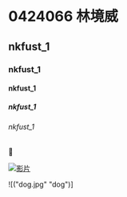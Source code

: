 # 0424066 林境威
## nkfust_1
### nkfust_1
#### nkfust_1
##### nkfust_1
###### nkfust_1

:date:

[![影片](https://img.youtube.com/vi/HjPDAyESuPg/0.jpg)](https://www.youtube.com/watch?v=HjPDAyESuPg "影片")

![("dog.jpg" "dog")]
